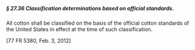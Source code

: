 ##### § 27.36 Classification determinations based on official standards. #####

All cotton shall be classified on the basis of the official cotton standards of the United States in effect at the time of such classification.

[77 FR 5380, Feb. 3, 2012]
